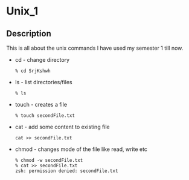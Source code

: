 # Unix_1
## Description
   This is all about the unix commands I have used my semester 1 till now.

   - cd - change directory
     ```
     % cd SrjKshwh
     ```

   - ls - list directories/files
     ```
     % ls
     ```


   - touch - creates a file
     ```
     % touch secondFile.txt
     ```    


   - cat - add some content to existing file
     ```
     cat >> secondFile.txt 
     ```


   - chmod - changes mode of the file like read, write etc
     ```
     % chmod -w secondFile.txt
     % cat >> secondFile.txt  
     zsh: permission denied: secondFile.txt
     ```